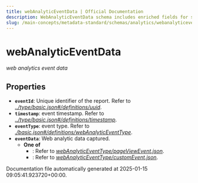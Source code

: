 ```yaml
---
title: webAnalyticEventData | Official Documentation
description: WebAnalyticEventData schema includes enriched fields for session, user, and engagement analytics.
slug: /main-concepts/metadata-standard/schemas/analytics/webanalyticeventdata
---
```


# webAnalyticEventData

*web analytics event data*

## Properties

- **`eventId`**: Unique identifier of the report. Refer to *[../type/basic.json#/definitions/uuid](#/type/basic.json#/definitions/uuid)*.
- **`timestamp`**: event timestamp. Refer to *[../type/basic.json#/definitions/timestamp](#/type/basic.json#/definitions/timestamp)*.
- **`eventType`**: event type. Refer to *[./basic.json#/definitions/webAnalyticEventType](#basic.json#/definitions/webAnalyticEventType)*.
- **`eventData`**: Web analytic data captured.
  - **One of**
    - : Refer to *[webAnalyticEventType/pageViewEvent.json](#bAnalyticEventType/pageViewEvent.json)*.
    - : Refer to *[webAnalyticEventType/customEvent.json](#bAnalyticEventType/customEvent.json)*.


Documentation file automatically generated at 2025-01-15 09:05:41.923720+00:00.
